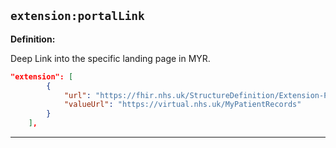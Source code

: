 ## `extension:portalLink`

<b>Definition:</b><br>

Deep Link into the specific landing page in MYR.

```json
"extension": [
        {
            "url": "https://fhir.nhs.uk/StructureDefinition/Extension-Portal-Link",
            "valueUrl": "https://virtual.nhs.uk/MyPatientRecords"
        }
    ],
```

---
